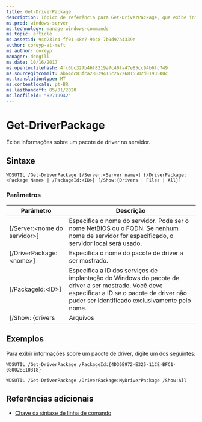 ```yaml
---
title: Get-DriverPackage
description: Tópico de referência para Get-DriverPackage, que exibe informações sobre um pacote de driver no servidor.
ms.prod: windows-server
ms.technology: manage-windows-commands
ms.topic: article
ms.assetid: 94d231e4-ff01-48e7-9bc8-7b0d97a4339e
author: coreyp-at-msft
ms.author: coreyp
manager: dongill
ms.date: 10/16/2017
ms.openlocfilehash: 4fc6bc327b46f8219a7c40fa47e85cc94b6fc749
ms.sourcegitcommit: ab64dc83fca28039416c26226815502d0193500c
ms.translationtype: MT
ms.contentlocale: pt-BR
ms.lasthandoff: 05/01/2020
ms.locfileid: "82719942"
---
```

# <a name="get-driverpackage"></a>Get-DriverPackage

Exibe informações sobre um pacote de driver no servidor.

## <a name="syntax"></a>Sintaxe

```
WDSUTIL /Get-DriverPackage [/Server:<Server name>] {/DriverPackage:<Package Name> | /PackageId:<ID>} [/Show:{Drivers | Files | All}]
```

### <a name="parameters"></a>Parâmetros

|        Parâmetro         |                                                                           Descrição                                                                            |
|--------------------------|------------------------------------------------------------------------------------------------------------------------------------------------------------------|
| [/Server:\<nome do servidor>] |              Especifica o nome do servidor. Pode ser o nome NetBIOS ou o FQDN. Se nenhum nome de servidor for especificado, o servidor local será usado.               |
| [/DriverPackage:\<nome>] |                                                        Especifica o nome do pacote de driver a ser mostrado.                                                         |
|    [/PackageId:\<ID>]    | Especifica a ID dos serviços de implantação do Windows do pacote de driver a ser mostrado. Você deve especificar a ID se o pacote de driver não puder ser identificado exclusivamente pelo nome. |
|     [/Show: {drivers     |                                                                              Arquivos                                                                               |

## <a name="examples"></a>Exemplos

Para exibir informações sobre um pacote de driver, digite um dos seguintes:
```
WDSUTIL /Get-DriverPackage /PackageId:{4D36E972-E325-11CE-BFC1-08002BE10318}
```
```
WDSUTIL /Get-DriverPackage /DriverPackage:MyDriverPackage /Show:All
```

## <a name="additional-references"></a>Referências adicionais

- [Chave da sintaxe de linha de comando](command-line-syntax-key.md)